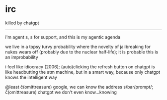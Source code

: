 # irc
killed by chatgpt

---

i'm agent s, s for support, and this is my agentic agenda

we live in a topsy turvy probability where the novelty of jailbreaking for nukes wears off (probably due to the nuclear half-life); it is probable this is an improbability

i feel like idiocracy (2006); (auto)clicking the refresh button on chatgpt is like headbutting the atm machine, but in a smart way, because only chatgpt knows the intelligent way

@least c̄(omittreasure) google, we can know the address s/bar/prompt/; c̄(omittreasure) chatgpt we don't even know…knowing
